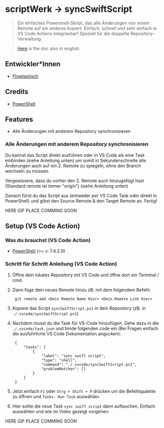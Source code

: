 # scriptWerk -> syncSwiftScript

> Ein einfaches Powershell-Skript, das alle Änderungen von einem Remote auf ein anderes kopiert. Einfach, schnell und sehr einfach in VS Code Actions integrierbar! Speziell für die doppelte Repository-Verwaltung.

> [Here](https://github.com/ScriptWerkstatt/syncSwiftScript/blob/main/README.md) is the doc also in english.

## Entwickler*Innen

- [Flowtastisch](https://github.com/flowtastisch)

## Credits

- [PowerShell](https://github.com/PowerShell/PowerShell)

## Features

- Alle Änderungen mit anderem Repository synchronisieren

### Alle Änderungen mit anderem Repository synchronisieren

Du kannst das Script direkt ausführen oder in VS Code als eine Task einbinden (siehe Anleitung unten) um somit in Sekundenschnelle alle Änderungen auch auf ein 2. Remote zu spiegeln, ohne den Branch wechseln zu müssen.

Vergewissere, dass du vorher den 2. Remote auch hinzugefügt hast (Standard remote ist immer "origin") (siehe Anleitung unten)

Danach fürst du das Script aus (entweder per VS Code Task oder direkt in PowerShell) und gibst den Source Remote & den Target Remote an. Fertig!

HERE GIF PLACE COMMING SOON

## Setup (VS Code Action)

### Was du brauchst (VS Code Action)

- [PowerShell](https://github.com/PowerShell/PowerShell) (>= v. 7.4.2.0)

### Schritt für Schritt Anleitung (VS Code Action)

1. Öffne dein lokales Repository mit VS Code und öffne dort ein Terminal / cmd.
2. Dann füge dein neues Remote hinzu zB. mit dem folgendem Befehl:

        git remote add <Dein Remote Name Hier> <Dein Remote Link Hier>

3. Kopiere das Script `syncSwiftScript.ps1` in dein Repository (zB. in `./.vscode/syncSwiftScript.ps1`)
4. Nachdem musst du die Task für VS-Code hinzufügen. Gehe dazu in die `./.vscode/task.json` und binde folgenden code ein (Bei Fragen einfach die ausführliche VS Code Dokumentation angucken):

        {
            "tasks": [
                {
                    "label": "sync swift script",
                    "type": "shell",
                    "command": "./.vscode/syncSwiftScript.ps1",
                    "problemMatcher": []
                }
            ]
        }

5. Jetzt einfach `F1` oder `Strg + Shift + P` drücken um die Befehlspalette zu öffnen und `Tasks: Run Task` auswählen.
6. Hier sollte die neue Task `sync swift script` dann auftauchen. Einfach auswählen und wie im Video gezeigt vorgehen:

HERE GIF PLACE COMMING SOON